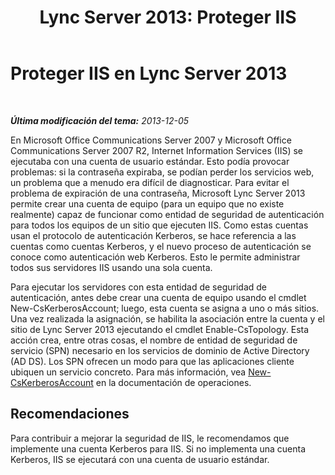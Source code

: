 ﻿---
title: 'Lync Server 2013: Proteger IIS'
TOCTitle: Proteger IIS en Lync Server 2013
ms:assetid: a67171a6-6703-4e09-abb3-35d335bb674e
ms:mtpsurl: https://technet.microsoft.com/es-es/library/Dn518332(v=OCS.15)
ms:contentKeyID: 60505977
ms.date: 01/07/2017
mtps_version: v=OCS.15
ms.translationtype: HT
---

# Proteger IIS en Lync Server 2013

 

_**Última modificación del tema:** 2013-12-05_

En Microsoft Office Communications Server 2007 y Microsoft Office Communications Server 2007 R2, Internet Information Services (IIS) se ejecutaba con una cuenta de usuario estándar. Esto podía provocar problemas: si la contraseña expiraba, se podían perder los servicios web, un problema que a menudo era difícil de diagnosticar. Para evitar el problema de expiración de una contraseña, Microsoft Lync Server 2013 permite crear una cuenta de equipo (para un equipo que no existe realmente) capaz de funcionar como entidad de seguridad de autenticación para todos los equipos de un sitio que ejecuten IIS. Como estas cuentas usan el protocolo de autenticación Kerberos, se hace referencia a las cuentas como cuentas Kerberos, y el nuevo proceso de autenticación se conoce como autenticación web Kerberos. Esto le permite administrar todos sus servidores IIS usando una sola cuenta.

Para ejecutar los servidores con esta entidad de seguridad de autenticación, antes debe crear una cuenta de equipo usando el cmdlet New-CsKerberosAccount; luego, esta cuenta se asigna a uno o más sitios. Una vez realizada la asignación, se habilita la asociación entre la cuenta y el sitio de Lync Server 2013 ejecutando el cmdlet Enable-CsTopology. Esta acción crea, entre otras cosas, el nombre de entidad de seguridad de servicio (SPN) necesario en los servicios de dominio de Active Directory (AD DS). Los SPN ofrecen un modo para que las aplicaciones cliente ubiquen un servicio concreto. Para más información, vea [New-CsKerberosAccount](https://docs.microsoft.com/en-us/powershell/module/skype/New-CsKerberosAccount) en la documentación de operaciones.

## Recomendaciones

Para contribuir a mejorar la seguridad de IIS, le recomendamos que implemente una cuenta Kerberos para IIS. Si no implementa una cuenta Kerberos, IIS se ejecutará con una cuenta de usuario estándar.

